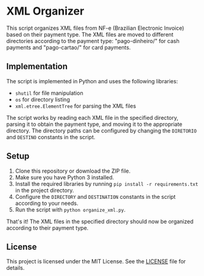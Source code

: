 # XML Organizer

This script organizes XML files from NF-e (Brazilian Electronic Invoice) based on their payment type. The XML files are moved to different directories according to the payment type: "pago-dinheiro/" for cash payments and "pago-cartao/" for card payments.

## Implementation

The script is implemented in Python and uses the following libraries:

- `shutil` for file manipulation
- `os` for directory listing
- `xml.etree.ElementTree` for parsing the XML files

The script works by reading each XML file in the specified directory, parsing it to obtain the payment type, and moving it to the appropriate directory. The directory paths can be configured by changing the `DIRETORIO` and `DESTINO` constants in the script.

## Setup

1. Clone this repository or download the ZIP file.
2. Make sure you have Python 3 installed.
3. Install the required libraries by running `pip install -r requirements.txt` in the project directory.
4. Configure the `DIRECTORY` and `DESTINATION` constants in the script according to your needs.
5. Run the script with `python organize_xml.py`.

That's it! The XML files in the specified directory should now be organized according to their payment type.

## License

This project is licensed under the MIT License. See the [LICENSE](LICENSE) file for details.
